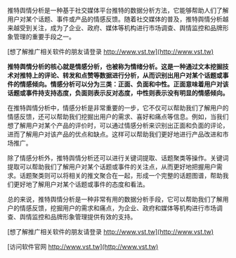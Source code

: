 推特舆情分析是一种基于社交媒体平台推特的数据分析方法，它能够帮助人们了解用户对某个话题、事件或产品的情感反馈。随着社交媒体的普及，推特舆情分析越来越受到关注，成为了企业、政府、媒体等机构进行市场调查、舆情监控和品牌形象管理的重要手段之一。

[想了解推广相关软件的朋友请登录 http://www.vst.tw](http://www.vst.tw)

**推特舆情分析的核心就是情感分析，也被称为情绪分析。这是一种通过文本挖掘技术对推特上的评论、转发和点赞等数据进行分析，从而识别出用户对某个话题或事件的情感倾向。情感分析可以分为三类：正面、负面和中性。正面意味着用户对该话题或事件持支持态度，负面则表示反对态度，中性则表示没有明显的情感倾向。**

在推特舆情分析中，情感分析是非常重要的一步，它不仅可以帮助我们了解用户的情感反馈，还可以帮助我们挖掘出用户的需求、喜好和痛点等信息。例如，当我们想了解用户对某个产品的评价时，可以通过情感分析来识别出正面和负面的评论，进而了解用户对该产品的优点和缺点。这样可以帮助我们更好地进行产品改进和市场推广。

除了情感分析外，推特舆情分析还可以进行关键词提取、话题聚类等操作。关键词提取可以帮助我们了解用户对某个话题或事件的关注点，从而更好地把握用户需求。话题聚类则可以将相关的推文聚合在一起，形成一个完整的话题图谱，帮助我们更好地了解用户对某个话题或事件的态度和看法。

总的来说，推特舆情分析是一种非常有用的数据分析手段，它可以帮助我们了解用户的情感反馈，挖掘用户的需求和痛点，为企业、政府和媒体等机构进行市场调查、舆情监控和品牌形象管理提供有效的支持。

[想了解推广相关软件的朋友请登录 http://www.vst.tw](http://www.vst.tw)


[访问软件官网 http://www.vst.tw](http://www.vst.tw)
